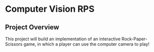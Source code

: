 # Computer Vision RPS
## Project Overview

This project will build an implementation of an interactive Rock-Paper-Scissors game, in which a player can use the computer camera to play!
